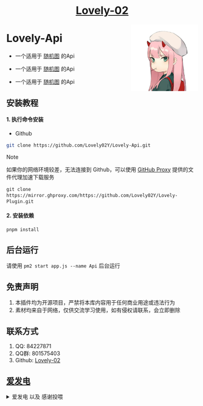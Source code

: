 <div align="center">

# [Lovely-02](https://github.com/Lovely-02)

<img decoding="async" align=right src="resources/imgs/02.png" width="35%">
</div>

# Lovely-Api

- 一个适用于 [随机图](http://x.521002.xyz:7007) 的Api

- 一个适用于 [随机图](http://x.521002.xyz:7007) 的Api

- 一个适用于 [随机图](http://x.521002.xyz:7007) 的Api

## 安装教程 

#### 1. 执行命令安装

 - Github
``` bash 
git clone https://github.com/Lovely02Y/Lovely-Api.git
```
> [!NOTE]
> 如果你的网络环境较差，无法连接到 Github，可以使用 [GitHub Proxy](https://mirror.ghproxy.com/) 提供的文件代理加速下载服务
>
> ```
> git clone https://mirror.ghproxy.com/https://github.com/Lovely02Y/Lovely-Plugin.git
> ```

#### 2. 安装依赖

``` bash 
pnpm install
```

## 后台运行
请使用 `pm2 start app.js --name Api` 后台运行

## 免责声明
1.  本插件均为开源项目，严禁将本库内容用于任何商业用途或违法行为
2.  素材均来自于网络，仅供交流学习使用，如有侵权请联系，会立即删除

## 联系方式
1. QQ: 84227871
2. QQ群: 801575403
3. Github: [Lovely-02](https://github.com/Lovely-02)

## [爱发电](https://afdian.net/@Sugar02)

<details>
<summary>爱发电 以及 感谢投喂 </summary>
<img width="365px" height="450px" src="resources/imgs/afdian02.jpg">